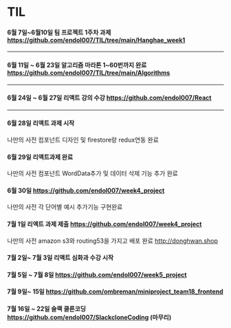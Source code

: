# TIL

####  6월 7일~6월10일 팀 프로젝트 1주차 과제 https://github.com/endol007/TIL/tree/main/Hanghae_week1

<hr/>

####  6월 11일 ~ 6월 23일 알고리즘 마라톤 1~60번까지 완료 https://github.com/endol007/TIL/tree/main/Algorithms 

<hr/>

####  6월 24일 ~ 6월 27일 리액트 강의 수강 https://github.com/endol007/React

<hr/>

####  6월 28일 리액트 과제 시작 
나만의 사전 컴포넌트 디자인 및 firestore랑 redux연동 완료  

####  6월 29일 리액트과제 완료 
나만의 사전 컴포넌트 WordData추가 및 데이터 삭제 기능 추가 완료

####  6월 30일 https://github.com/endol007/week4_project
나만의 사전 각 단어별 예시 추가기능 구현완료

####  7월 1일 리액트 과제 제출 https://github.com/endol007/week4_project
나만의 사전 amazon s3와 routing53을 가지고 배포 완료 http://donghwan.shop

#### 7월 2일~ 7월 3일 리액트 심화과 수강 시작


#### 7월 5일 ~ 7월 8일 https://github.com/endol007/week5_project


#### 7월 9일~ 15일 https://github.com/ombreman/miniproject_team18_frontend


#### 7월 16일 ~ 22일 슬랙 클론코딩  https://github.com/endol007/SlackcloneCoding  (마무리)

